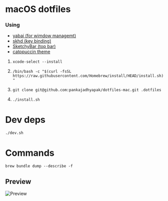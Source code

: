 # macOS dotfiles

 ### Using
- [yabai (for wimdow managemt)](https://github.com/koekeishiya/yabai)
- [skhd (key binding)](https://github.com/koekeishiya/skhd)
- [SketchyBar (top bar)](https://github.com/FelixKratz/SketchyBar)
- [catppuccin theme](https://github.com/catppuccin/catppuccin)


1. ```xcode-select --install```

2. ```/bin/bash -c "$(curl -fsSL https://raw.githubusercontent.com/Homebrew/install/HEAD/install.sh)"```

3. ```git clone git@github.com:pankajadhyapak/dotfiles-mac.git .dotfiles```

4. ```./install.sh```

# Dev deps
```./dev.sh```

# Commands
```brew bundle dump --describe -f```
## Preview


![Preview](preview.png)
